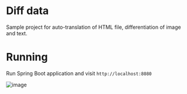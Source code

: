 # Diff data

Sample project for auto-translation of HTML file, differentiation of image and text.

# Running

Run Spring Boot application and visit `http://localhost:8080`

![image](https://github.com/o-kaylee/prototype-diff-data/assets/31876124/9885608b-0ce7-49f5-b7d2-aa8f77945ec3)
